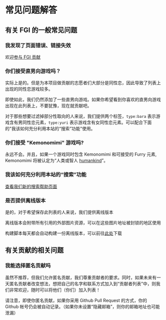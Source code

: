 # 常见问题解答

## 有关 FGI 的一般常见问题

### 我发现了页面错误、链接失效

欢迎[参与 FGI 贡献](https://github.com/FurryGamesIndex/games/wiki/%E8%B4%A1%E7%8C%AE%E6%96%B9%E5%BC%8F)

### 你们接受直男向游戏吗？

实际上是的。但是为本项目做贡献的志愿者们大部分是同性恋，因此导致了列表上出现的同性恋游戏较多。

即使如此，我们仍然添加了一些直男向游戏。如果你希望看到你喜欢的直男向游戏出现在此列表上，不要犹豫，现在就贡献吧。

对于那些想要过滤掉部分性取向的人来说，我们提供两个标签，`type:bara` 表示游戏含有男同性恋元素，`type:yuri` 表示游戏含有女同性恋元素。可以配合下面的"我该如何充分利用本站的“搜索”功能"使用。

### 你们接受 "Kemonomimi" 游戏吗?

永远不会。并且，如果一个游戏同时包含 Kemonomimi 和可接受的 Furry 元素, Kemonomimi 将被认定为“人类或智人 [humankind](https://furrygames.top/en/search.html?tagx?male:humankind%20or%20female:humankind)”。

### 我该如何充分利用本站的“搜索”功能

<a href="search_help.html">查看我们新的搜索帮助页面</a>

### 是否提供离线版本

是的，对于希望保存此列表的人来说，我们提供离线版本

离线版本会附带所有引用的外部图片资源，可以在这些图片地址被封锁的地区使用

构建脚本每天都会自动构建一份离线版本，可以前往[此处](https://github.com/FurryGamesIndex/games/releases/tag/_gh_assets)下载

## 有关贡献的相关问题

### 我能选择匿名贡献吗

虽然不推荐，但我们允许匿名贡献，我们尊重贡献者的要求。同时，如果未来有一天匿名贡献者改变想法，想把自己的名字和联系方式加入到“贡献者列表”中，则我们非常欢迎，随时可以将他们（你们）加入列表！

请注意，即使你匿名贡献，如果你采用 Github Pull Request 的方式，你的 Github 帐号仍会被自动记录。（如果你未设置“隐藏邮箱”，则你的邮箱地址也可能泄漏）

